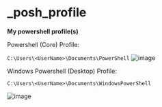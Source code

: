 # _posh_profile

__My powershell profile(s)__

Powershell (Core) Profile:  
   
`C:\Users\<UserName>\Documents\PowerShell`
![image](https://github.com/user-attachments/assets/d409aff5-c03e-4040-83fe-a1594ead8e45)

Windows Powershell (Desktop) Profile:     

`C:\Users\<UserName>\Documents\WindowsPowerShell`

![image](https://github.com/user-attachments/assets/b035059a-6b34-42ff-9f12-edc1dc33816b)
